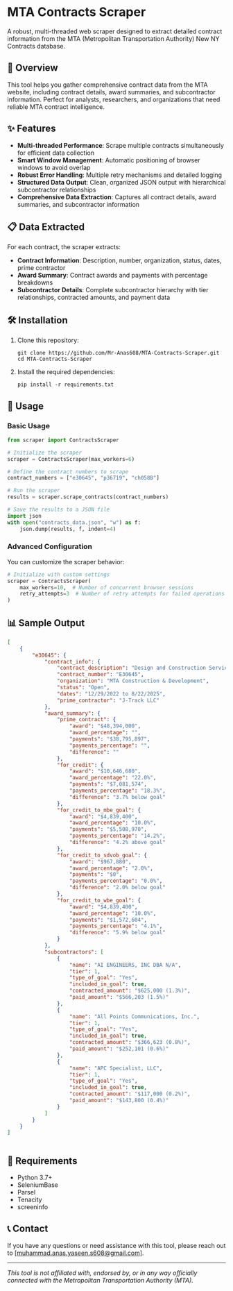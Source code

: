 # MTA Contracts Scraper

A robust, multi-threaded web scraper designed to extract detailed contract information from the MTA (Metropolitan Transportation Authority) New NY Contracts database.

## 🚀 Overview

This tool helps you gather comprehensive contract data from the MTA website, including contract details, award summaries, and subcontractor information. Perfect for analysts, researchers, and organizations that need reliable MTA contract intelligence.

## ✨ Features

- **Multi-threaded Performance**: Scrape multiple contracts simultaneously for efficient data collection
- **Smart Window Management**: Automatic positioning of browser windows to avoid overlap
- **Robust Error Handling**: Multiple retry mechanisms and detailed logging
- **Structured Data Output**: Clean, organized JSON output with hierarchical subcontractor relationships
- **Comprehensive Data Extraction**: Captures all contract details, award summaries, and subcontractor information

## 📋 Data Extracted

For each contract, the scraper extracts:

- **Contract Information**: Description, number, organization, status, dates, prime contractor
- **Award Summary**: Contract awards and payments with percentage breakdowns
- **Subcontractor Details**: Complete subcontractor hierarchy with tier relationships, contracted amounts, and payment data

## 🛠️ Installation

1. Clone this repository:
   ```
   git clone https://github.com/Mr-Anas608/MTA-Contracts-Scraper.git
   cd MTA-Contracts-Scraper
   ```

2. Install the required dependencies:
   ```
   pip install -r requirements.txt
   ```

## 🔧 Usage

### Basic Usage

```python
from scraper import ContractsScraper

# Initialize the scraper
scraper = ContractsScraper(max_workers=6)

# Define the contract numbers to scrape
contract_numbers = ["e30645", "p36719", "ch058B"]

# Run the scraper
results = scraper.scrape_contracts(contract_numbers)

# Save the results to a JSON file
import json
with open("contracts_data.json", "w") as f:
    json.dump(results, f, indent=4)
```

### Advanced Configuration

You can customize the scraper behavior:

```python
# Initialize with custom settings
scraper = ContractsScraper(
    max_workers=10,  # Number of concurrent browser sessions
    retry_attempts=3  # Number of retry attempts for failed operations
)
```

## 📊 Sample Output

```json
[
    {
        "e30645": {
            "contract_info": {
                "contract_description": "Design and Construction Services for Escalator Replacements in Manhattan and Queens",
                "contract_number": "E30645",
                "organization": "MTA Construction & Development",
                "status": "Open",
                "dates": "12/29/2022 to 8/22/2025",
                "prime_contractor": "J-Track LLC"
            },
            "award_summary": {
                "prime_contract": {
                    "award": "$48,394,000",
                    "award_percentage": "",
                    "payments": "$38,795,897",
                    "payments_percentage": "",
                    "difference": ""
                },
                "for_credit": {
                    "award": "$10,646,680",
                    "award_percentage": "22.0%",
                    "payments": "$7,081,574",
                    "payments_percentage": "18.3%",
                    "difference": "3.7% below goal"
                },
                "for_credit_to_mbe_goal": {
                    "award": "$4,839,400",
                    "award_percentage": "10.0%",
                    "payments": "$5,508,970",
                    "payments_percentage": "14.2%",
                    "difference": "4.2% above goal"
                },
                "for_credit_to_sdvob_goal": {
                    "award": "$967,880",
                    "award_percentage": "2.0%",
                    "payments": "$0",
                    "payments_percentage": "0.0%",
                    "difference": "2.0% below goal"
                },
                "for_credit_to_wbe_goal": {
                    "award": "$4,839,400",
                    "award_percentage": "10.0%",
                    "payments": "$1,572,604",
                    "payments_percentage": "4.1%",
                    "difference": "5.9% below goal"
                }
            },
            "subcontractors": [
                {
                    "name": "AI ENGINEERS, INC DBA N/A",
                    "tier": 1,
                    "type_of_goal": "Yes",
                    "included_in_goal": true,
                    "contracted_amount": "$625,000 (1.3%)",
                    "paid_amount": "$566,203 (1.5%)"
                },
                {
                    "name": "All Points Communications, Inc.",
                    "tier": 1,
                    "type_of_goal": "Yes",
                    "included_in_goal": true,
                    "contracted_amount": "$366,623 (0.8%)",
                    "paid_amount": "$252,101 (0.6%)"
                },
                {
                    "name": "APC Specialist, LLC",
                    "tier": 1,
                    "type_of_goal": "Yes",
                    "included_in_goal": true,
                    "contracted_amount": "$117,000 (0.2%)",
                    "paid_amount": "$143,800 (0.4%)"
                }
            ]
        }
    }
]
        
```

## 📝 Requirements

- Python 3.7+
- SeleniumBase
- Parsel
- Tenacity
- screeninfo


## 📞 Contact

If you have any questions or need assistance with this tool, please reach out to [muhammad.anas.yaseen.s608@gmail.com].

---

*This tool is not affiliated with, endorsed by, or in any way officially connected with the Metropolitan Transportation Authority (MTA).*